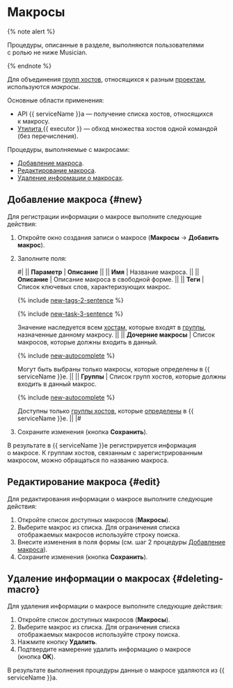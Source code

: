 # Макросы

{% note alert %}

Процедуры, описанные в разделе, выполняются пользователями с ролью не ниже Musician.

{% endnote %}

Для объединения [групп хостов](groups.md), относящихся к разным [проектам](projects.md), используются _макросы_.

Основные области применения:

- API {{ serviceName }}а — получение списка хостов, относящихся к макросу.
- [Утилита ](../utilities.md){{ executor }} — обход множества хостов одной командой (без перечисления).

Процедуры, выполняемые с макросами:

- [Добавление макроса](#new).
- [Редактирование макроса](#edit).
- [Удаление информации о макросах](#deleting-macro).

## Добавление макроса {#new}

Для регистрации информации о макросе выполните следующие действия:

1. Откройте окно создания записи о макросе (**Макросы** → **Добавить макрос**).
    
1. Заполните поля:
    
    #|
    || **Параметр** | **Описание** ||
    || **Имя** | Название макроса. ||
    || **Описание** | Описание макроса в свободной форме. ||
    || **Теги** | Список ключевых слов, характеризующих макрос.
    
    {% include [new-tags-2-sentence](../_includes/task/repos/id-new/tags-2-sentence.md) %}
    
    {% include [new-task-3-sentence](../_includes/task/repos/id-new/task-3-sentence.md) %}
    
    Значение наследуется всем [хостам](hosts.md), которые входят в [группы](groups.md), назначенные данному макросу. ||
    || **Дочерние макросы** | Список макросов, которые должны входить в данный.
    
    {% include [new-autocomplete](../_includes/task/hosts/id-new/autocomplete.md) %}
    
    Могут быть выбраны только макросы, которые определены в {{ serviceName }}е. ||
    || **Группы** | Список групп хостов, которые должны входить в данный макрос.
    
    {% include [new-autocomplete](../_includes/task/hosts/id-new/autocomplete.md) %}
    
    Доступны только [группы хостов](groups.md), которые [определены](groups.md) в {{ serviceName }}е. ||
    |#

1. Сохраните изменения (кнопка **Сохранить**).

В результате в {{ serviceName }}е регистрируется информация о макросе. К группам хостов, связанным с зарегистрированным макросом, можно обращаться по названию макроса.

## Редактирование макроса {#edit}

Для редактирования информации о макросе выполните следующие действия:

1. Откройте список доступных макросов (**Макросы**).
1. Выберите макрос из списка. Для ограничения списка отображаемых макросов используйте строку поиска.
1. Внесите изменения в поля формы (см. шаг 2 процедуры [Добавление макроса](#new)).
1. Сохраните изменения (кнопка **Сохранить**).

## Удаление информации о макросах {#deleting-macro}

Для удаления информации о макросе выполните следующие действия:

1. Откройте список доступных макросов (**Макросы**).
1. Выберите макрос из списка. Для ограничения списка отображаемых макросов используйте строку поиска.
1. Нажмите кнопку **Удалить**.
1. Подтвердите намерение удалить информацию о макросе (кнопка **OK**).

В результате выполнения процедуры данные о макросе удаляются из {{ serviceName }}а.
